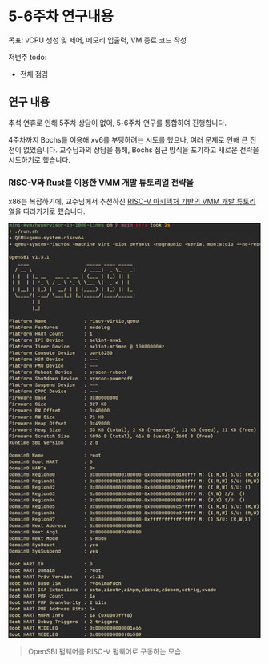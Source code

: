 # 5-6주차 연구내용

목표: vCPU 생성 및 제어, 메모리 입출력, VM 종료 코드 작성

저번주 todo:

- 전체 점검

## 연구 내용

추석 연휴로 인해 5주차 상담이 없어, 5-6주차 연구를 통합하여 진행합니다.

4주차까지 Bochs를 이용해 xv6를 부팅하려는 시도를 했으나, 여러 문제로 인해 큰 진전이 없었습니다. 교수님과의 상담을 통해, Bochs 접근 방식을 포기하고 새로운 전략을 시도하기로 했습니다.

### RISC-V와 Rust를 이용한 VMM 개발 튜토리얼 전략을

x86는 복잡하기에, 교수님께서 추천하신 [RISC-V 아키텍처 기반의 VMM 개발 튜토리얼](https://1000hv.seiya.me/en/)을 따라가기로 했습니다.

![alt text](image.png)

> OpenSBI 펌웨어를 RISC-V 펌웨어로 구동하는 모습
